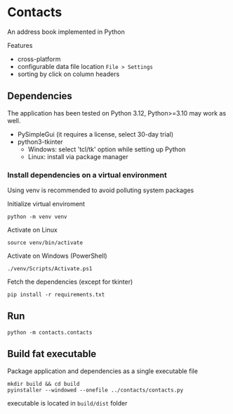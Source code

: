 # Contacts

An address book implemented in Python

Features
* cross-platform
* configurable data file location `File > Settings`
* sorting by click on column headers

## Dependencies

The application has been tested on Python 3.12, 
Python>=3.10 may work as well.

* PySimpleGui (it requires a license, select 30-day trial)
* python3-tkinter 
    - Windows: select 'tcl/tk' option while setting up Python
    - Linux: install via package manager

### Install dependencies on a virtual environment
Using venv is recommended to avoid polluting system packages

Initialize virtual enviroment
```shell
python -m venv venv
```

Activate on Linux 
```shell
source venv/bin/activate
```

Activate on Windows (PowerShell)
```shell
./venv/Scripts/Activate.ps1
```

Fetch the dependencies (except for tkinter) 
```shell
pip install -r requirements.txt
```

## Run

```shell
python -m contacts.contacts
```

## Build fat executable

Package application and dependencies as a single executable file

```shell
mkdir build && cd build
pyinstaller --windowed --onefile ../contacts/contacts.py
```

executable is located in `build/dist` folder
